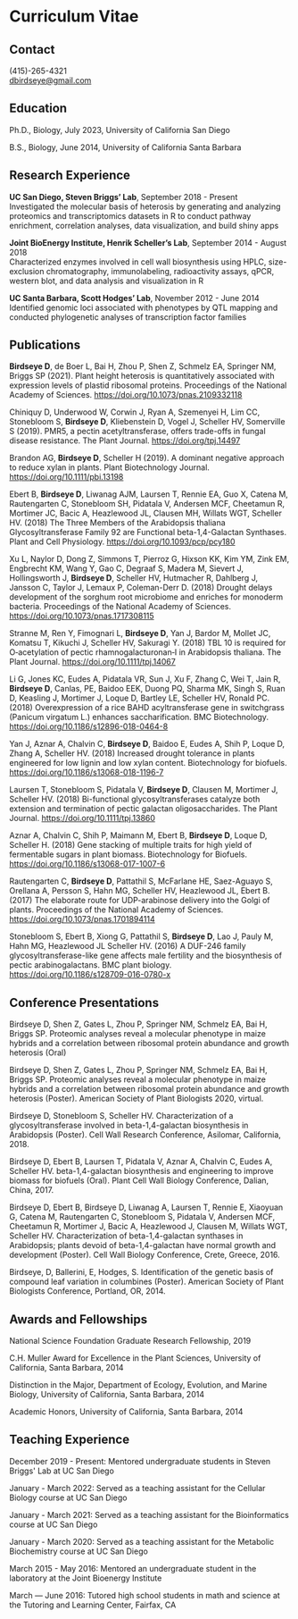 # Curriculum Vitae

## Contact

(415)-265-4321<br>
dbirdseye@gmail.com

## Education

Ph.D., Biology, July 2023, University of California San Diego

B.S., Biology, June 2014, University of California Santa Barbara

## Research Experience

**UC San Diego, Steven Briggs’ Lab**, September 2018 - Present<br>
Investigated the molecular basis of heterosis by generating and analyzing proteomics and transcriptomics datasets in R to conduct pathway enrichment, correlation analyses, data visualization, and build shiny apps

**Joint BioEnergy Institute, Henrik Scheller’s Lab**, September 2014 - August 2018<br>
Characterized enzymes involved in cell wall biosynthesis using HPLC, size-exclusion chromatography, immunolabeling, radioactivity assays, qPCR, western blot, and data analysis and visualization in R

**UC Santa Barbara, Scott Hodges’ Lab**, November 2012 - June 2014<br>
Identified genomic loci associated with phenotypes by QTL mapping and conducted phylogenetic analyses of transcription factor families

## Publications

**Birdseye D**, de Boer L, Bai H, Zhou P, Shen Z, Schmelz EA, Springer NM, Briggs SP (2021). Plant height heterosis is quantitatively associated with expression levels of plastid ribosomal proteins. Proceedings of the National Academy of Sciences. https://doi.org/10.1073/pnas.2109332118

Chiniquy D, Underwood W, Corwin J, Ryan A, Szemenyei H, Lim CC, Stonebloom S, **Birdseye D**, Kliebenstein D, Vogel J, Scheller HV, Somerville S (2019). PMR5, a pectin acetyltransferase, offers trade-offs in fungal disease resistance. The Plant Journal. https://doi.org/tpj.14497

Brandon AG, **Birdseye D**, Scheller H (2019). A dominant negative approach to reduce xylan in plants. Plant Biotechnology Journal. https://doi.org/10.1111/pbi.13198

Ebert B, **Birdseye D**, Liwanag AJM, Laursen T, Rennie EA, Guo X, Catena M, Rautengarten C, Stonebloom SH, Pidatala V, Andersen MCF, Cheetamun R, Mortimer JC, Bacic A, Heazlewood JL, Clausen MH, Willats WGT, Scheller HV. (2018) The Three Members of the Arabidopsis thaliana Glycosyltransferase Family 92 are Functional beta-1,4-Galactan Synthases. Plant and Cell Physiology. https://doi.org/10.1093/pcp/pcy180

Xu L, Naylor D, Dong Z, Simmons T, Pierroz G, Hixson KK, Kim YM, Zink EM, Engbrecht KM, Wang Y, Gao C, Degraaf S, Madera M, Sievert J, Hollingsworth J, **Birdseye D**, Scheller HV, Hutmacher R, Dahlberg J, Jansson C, Taylor J, Lemaux P, Coleman-Derr D. (2018) Drought delays development of the sorghum root microbiome and enriches for monoderm bacteria. Proceedings of the National Academy of Sciences. https://doi.org/10.1073/pnas.1717308115

Stranne M, Ren Y, Fimognari L, **Birdseye D**, Yan J, Bardor M, Mollet JC, Komatsu T, Kikuchi J, Scheller HV, Sakuragi Y. (2018) TBL 10 is required for O‐acetylation of pectic rhamnogalacturonan‐I in Arabidopsis thaliana. The Plant Journal. https://doi.org/10.1111/tpj.14067

Li G, Jones KC, Eudes A, Pidatala VR, Sun J, Xu F, Zhang C, Wei T, Jain R, **Birdseye D**, Canlas, PE, Baidoo EEK, Duong PQ, Sharma MK, Singh S, Ruan D, Keasling J, Mortimer J, Loque D, Bartley LE, Scheller HV, Ronald PC. (2018) Overexpression of a rice BAHD acyltransferase gene in switchgrass (Panicum virgatum L.) enhances saccharification. BMC Biotechnology. https://doi.org/10.1186/s12896-018-0464-8

Yan J, Aznar A, Chalvin C, **Birdseye D**, Baidoo E, Eudes A, Shih P, Loque D, Zhang A, Scheller HV. (2018) Increased drought tolerance in plants engineered for low lignin and low xylan content. Biotechnology for biofuels. https://doi.org/10.1186/s13068-018-1196-7

Laursen T, Stonebloom S, Pidatala V, **Birdseye D**, Clausen M, Mortimer J, Scheller HV. (2018) Bi-functional glycosyltransferases catalyze both extension and termination of pectic galactan oligosaccharides. The Plant Journal.  https://doi.org/10.1111/tpj.13860

Aznar A, Chalvin C, Shih P, Maimann M, Ebert B, **Birdseye D**, Loque D, Scheller H. (2018) Gene stacking of multiple traits for high yield of fermentable sugars in plant biomass. Biotechnology for Biofuels. https://doi.org/10.1186/s13068-017-1007-6

Rautengarten C, **Birdseye D**, Pattathil S, McFarlane HE, Saez-Aguayo S, Orellana A, Persson S, Hahn MG, Scheller HV, Heazlewood JL, Ebert B. (2017) The elaborate route for UDP-arabinose delivery into the Golgi of plants. Proceedings of the National Academy of Sciences. https://doi.org/10.1073/pnas.1701894114

Stonebloom S, Ebert B, Xiong G, Pattathil S, **Birdseye D**, Lao J, Pauly M, Hahn MG, Heazlewood JL Scheller HV. (2016) A DUF-246 family glycosyltransferase-like gene affects male fertility and the biosynthesis of pectic arabinogalactans. BMC plant biology. https://doi.org/10.1186/s128709-016-0780-x

## Conference Presentations

Birdseye D, Shen Z, Gates L, Zhou P, Springer NM, Schmelz EA, Bai H, Briggs SP. Proteomic analyses reveal a molecular phenotype in maize hybrids and a correlation between ribosomal protein abundance and growth heterosis (Oral)

Birdseye D, Shen Z, Gates L, Zhou P, Springer NM, Schmelz EA, Bai H, Briggs SP.  Proteomic analyses reveal a molecular phenotype in maize hybrids and a correlation between ribosomal protein abundance and growth heterosis (Poster). American Society of Plant Biologists 2020, virtual.

Birdseye D, Stonebloom S, Scheller HV. Characterization of a glycosyltransferase involved in beta-1,4-galactan biosynthesis in Arabidopsis (Poster). Cell Wall Research Conference, Asilomar, California, 2018.

Birdseye D, Ebert B, Laursen T, Pidatala V, Aznar A, Chalvin C, Eudes A, Scheller HV. beta-1,4-galactan biosynthesis and engineering to improve biomass for biofuels (Oral). Plant Cell Wall Biology Conference, Dalian, China, 2017.

Birdseye D, Ebert B, Birdseye D, Liwanag A, Laursen T, Rennie E, Xiaoyuan G, Catena M, Rautengarten C, Stonebloom S, Pidatala V, Andersen MCF, Cheetamun R, Mortimer J, Bacic A, Heazlewood J, Clausen M, Willats WGT, Scheller HV. Characterization of beta-1,4-galactan synthases in Arabidopsis; plants devoid of beta-1,4-galactan have normal growth and development (Poster). Cell Wall Biology Conference, Crete, Greece, 2016.

Birdseye, D, Ballerini, E, Hodges, S. Identification of the genetic basis of compound leaf variation in columbines (Poster). American Society of Plant Biologists Conference, Portland, OR, 2014.

## Awards and Fellowships

National Science Foundation Graduate Research Fellowship, 2019

C.H. Muller Award for Excellence in the Plant Sciences, University of California, Santa Barbara, 2014

Distinction in the Major, Department of Ecology, Evolution, and Marine Biology, University of California, Santa Barbara, 2014

Academic Honors, University of California, Santa Barbara, 2014

## Teaching Experience

December 2019 - Present: Mentored undergraduate students in Steven Briggs' Lab at UC San Diego

January - March 2022: Served as a teaching assistant for the Cellular Biology course at UC San Diego

January - March 2021: Served as a teaching assistant for the Bioinformatics course at UC San Diego

January - March 2020: Served as a teaching assistant for the Metabolic Biochemistry course at UC San Diego

March 2015 - May 2016: Mentored an undergraduate student in the laboratory at the Joint Bioenergy Institute

March — June 2016: Tutored high school students in math and science at the Tutoring and Learning Center, Fairfax, CA
